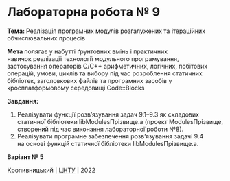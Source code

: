 ﻿# Лабораторна робота № 9

<b>Тема: </b>Реалізація програмних модулів розгалужених та ітераційних обчислювальних процесів <br> 

<b>Мета </b>полягає у набутті ґрунтовних вмінь і практичних <br>
навичок реалізації технології модульного програмування, <br>
застосування операторів С/С++ арифметичних, логічних, побітових <br>
операцій, умови, циклів та вибору під час розроблення статичних <br>
бібліотек, заголовкових файлів та програмних засобів у <br>
кросплатформовому середовищі Code::Blocks <br>

<b>Завдання: </b><br>
1) Реалізувати функції розв’язування задач 9.1–9.3 як складових <br>
статичної бібліотеки libModulesПрізвище.а (проект ModulesПрізвище, <br>
створений під час виконання лабораторної роботи №8). <br>
2) Реалізувати програмне забезпечення розв’язування задачі 9.4 <br>
на основі функцій статичної бібліотеки libModulesПрізвище.а. <br>

<b>Варіант № 5</b> 


Кропивницький | <a href="http://www.kntu.kr.ua/">ЦНТУ</a> | 2022
